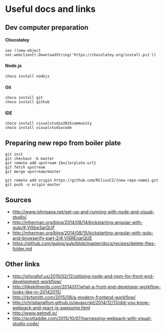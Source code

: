 # Useful docs and links

## Dev computer preparation

#### Chocolatey 
    iex ((new-object net.webclient).DownloadString('https://chocolatey.org/install.ps1'))
#### Node.js
    choco install nodejs
#### Git
    choco install git
    choco install github
#### IDE
    choco install visualstudio2015community
    choco install visualstudiocode

## Preparing new repo from boiler plate
    git init
    git checkout -b master
    git remote add upstream {boilerplate-url}
    git fetch upstream
    git merge upstream/master
    
    git remote add origin https://github.com/MiliusCZ/{new-repo-name}.git
    git push -u origin master

## Sources
- http://www.johnpapa.net/get-up-and-running-with-node-and-visual-studio/
- http://mherman.org/blog/2014/08/14/kickstarting-angular-with-gulp/#.VlSbe3arQUF
- http://mherman.org/blog/2014/08/15/kickstarting-angular-with-gulp-and-browserify-part-2/#.VlSREnarQUE
- https://github.com/gulpjs/gulp/blob/master/docs/recipes/delete-files-folder.md

## Other links
- http://jsforallof.us/2015/02/12/utilising-node-and-npm-for-front-end-development-workflow/
- http://ilikekillnerds.com/2014/07/what-a-front-end-developer-workflow-looks-like-in-20142015/
- http://rbrtsmith.com/2015/08/a-modern-frontend-workflow/
- http://christianalfoni.github.io/javascript/2014/12/13/did-you-know-webpack-and-react-is-awesome.html
- http://www.getmdl.io/
- http://scottaddie.com/2015/10/07/harnessing-webpack-with-visual-studio-code/

